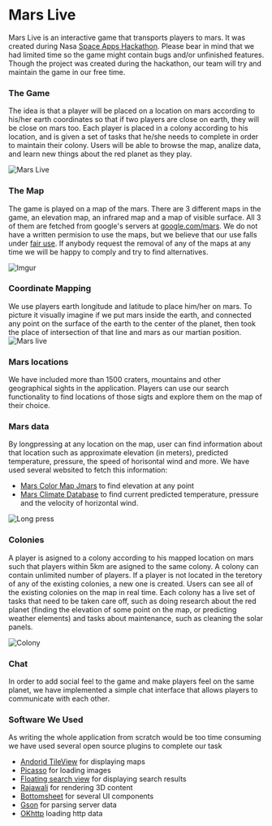 # Mars Live

Mars Live is an interactive game that transports players to mars. It was created during Nasa [Space Apps Hackathon](https://2016.spaceappschallenge.org/). Please bear in mind that we had limited time so the game might contain bugs and/or unfinished features. Though the project was created during the hackathon, our team will try and maintain the game in our free time.

### The Game
The idea is that a player will be placed on a location on mars according to his/her earth coordinates so that if two players are close on earth, they will be close on mars too. Each player is placed in a colony according to his location, and is given a set of tasks that he/she needs to complete in order to maintain their colony. Users will be able to browse the map, analize data, and learn new things about the red planet as they play.

![Mars Live](http://i.imgur.com/wi0pwFl.png?1)

### The Map
The game is played on a map of the mars. There are 3 different maps in the game, an elevation map, an infrared map and a map of visible surface. All 3 of them are fetched from google's servers at [google.com/mars](http://google.com/mars). We do not have a written permision to use the maps, but we believe that our use falls under [fair use](https://www.wikiwand.com/en/Fair_use). If anybody request the removal of any of the maps at any time we will be happy to comply and try to find alternatives.

![Imgur](http://i.imgur.com/yohInr3.jpg)
### Coordinate Mapping

We use players earth longitude and latitude to place him/her on mars. To picture it visually imagine if we put mars inside the earth, and connected any point on the surface of the earth to the center of the planet, then took the place of intersection of that line and mars as our martian position.
![Mars live](http://i.imgur.com/wUChl9t.png?1)

### Mars locations

We have included more than 1500 craters, mountains and other geographical sights in the application. Players can use our search functionality to find locations of those sigts and explore them on the map of their choice.

### Mars data

By longpressing at any location on the map, user can find information about that location such as approximate elevation (in meters), predicted temperature, pressure, the speed of horisontal wind and more. We have used several websited to fetch this information:
* [Mars Color Map Jmars](http://jmars.mars.asu.edu/maps/?layer=MOLA_Color) to find elevation at any point
* [Mars Climate Database](http://www-mars.lmd.jussieu.fr/mcd_python/) to find current predicted temperature, pressure and the velocity of horizontal wind.

![Long press](http://i.imgur.com/g7Nnkt5.png?1)

### Colonies

A player is asigned to a colony according to his mapped location on mars such that players within 5km are asigned to the same colony. A colony can contain unlimited number of players. If a player is not located in the teretory of any of the existing colonies, a new one is created. Users can see all of the existing colonies on the map in real time. Each colony has a live set of tasks that need to be taken care off, such as doing research about the red planet (finding the elevation of some point on the map, or predicting weather elements) and tasks about maintenance, such as cleaning the solar panels.

![Colony](http://i.imgur.com/RI2QlFt.png?1)

### Chat

In order to add social feel to the game and make players feel on the same planet, we have implemented a simple chat interface that allows players to communicate with each other.

### Software We Used

As writing the whole application from scratch would be too time consuming we have used several open source plugins to complete our task

* [Andorid TileView](/moagrius/TileView) for displaying maps
* [Picasso](http://square.github.io/picasso/) for loading images
* [Floating search view](/arimorty/floatingsearchview) for displaying search results
* [Rajawali](/Rajawali/Rajawali) for rendering 3D content
* [Bottomsheet](/Flipboard/bottomsheet) for several UI components
* [Gson](/google/gson) for parsing server data
* [OKhttp](/square/okhttp) loading http data
